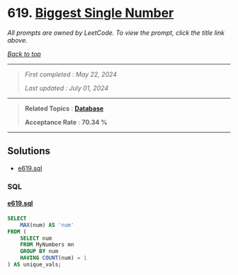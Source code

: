 # 619. [Biggest Single Number](<https://leetcode.com/problems/biggest-single-number>)

*All prompts are owned by LeetCode. To view the prompt, click the title link above.*

*[Back to top](<../README.md>)*

------

> *First completed : May 22, 2024*
>
> *Last updated : July 01, 2024*

------

> **Related Topics** : **[Database](<by_topic/Database.md>)**
>
> **Acceptance Rate** : **70.34 %**

------

## Solutions

- [e619.sql](<../my-submissions/e619.sql>)
### SQL
#### [e619.sql](<../my-submissions/e619.sql>)
```SQL
SELECT 
    MAX(num) AS 'num'
FROM (
    SELECT num
    FROM MyNumbers mn
    GROUP BY num
    HAVING COUNT(num) = 1
) AS unique_vals;
```

